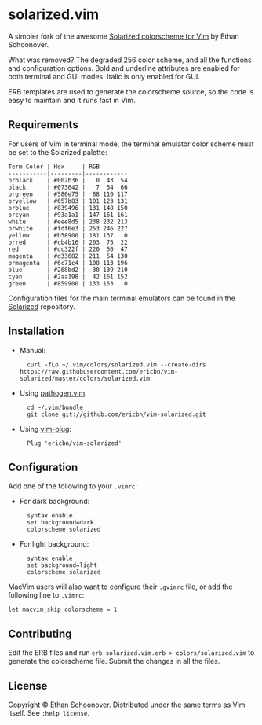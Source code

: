 # solarized.vim

A simpler fork of the awesome [Solarized colorscheme for Vim](https://github.com/altercation/vim-colors-solarized) by Ethan Schoonover.

What was removed? The degraded 256 color scheme, and all the functions and configuration options. Bold and underline attributes are enabled for both terminal and GUI modes. Italic is only enabled for GUI.

ERB templates are used to generate the colorscheme source, so the code is easy to maintain and it runs fast in Vim.

## Requirements

For users of Vim in terminal mode, the terminal emulator color scheme must be set to the Solarized palette:
```
Term Color | Hex     | RGB
-----------|---------|------------
brblack    | #002b36 |   0  43  54
black      | #073642 |   7  54  66
brgreen    | #586e75 |  88 110 117
bryellow   | #657b83 | 101 123 131
brblue     | #839496 | 131 148 150
brcyan     | #93a1a1 | 147 161 161
white      | #eee8d5 | 238 232 213
brwhite    | #fdf6e3 | 253 246 227
yellow     | #b58900 | 181 137   0
brred      | #cb4b16 | 203  75  22
red        | #dc322f | 220  50  47
magenta    | #d33682 | 211  54 130
brmagenta  | #6c71c4 | 108 113 196
blue       | #268bd2 |  38 139 210
cyan       | #2aa198 |  42 161 152
green      | #859900 | 133 153   0
```

Configuration files for the main terminal emulators can be found in the [Solarized](https://github.com/altercation/solarized) repository.

## Installation

- Manual:

        curl -fLo ~/.vim/colors/solarized.vim --create-dirs https://raw.githubusercontent.com/ericbn/vim-solarized/master/colors/solarized.vim

- Using [pathogen.vim](https://github.com/tpope/vim-pathogen):

        cd ~/.vim/bundle
        git clone git://github.com/ericbn/vim-solarized.git

- Using [vim-plug](https://github.com/junegunn/vim-plug):

        Plug 'ericbn/vim-solarized'

## Configuration

Add one of the following to your `.vimrc`:

- For dark background:

        syntax enable
        set background=dark
        colorscheme solarized

- For light background:

        syntax enable
        set background=light
        colorscheme solarized

MacVim users will also want to configure their `.gvimrc` file, or add the following line to `.vimrc`:

    let macvim_skip_colorscheme = 1

## Contributing

Edit the ERB files and run `erb solarized.vim.erb > colors/solarized.vim` to generate the colorscheme file. Submit the changes in all the files.

## License

Copyright © Ethan Schoonover. Distributed under the same terms as Vim itself.
See `:help license`.

